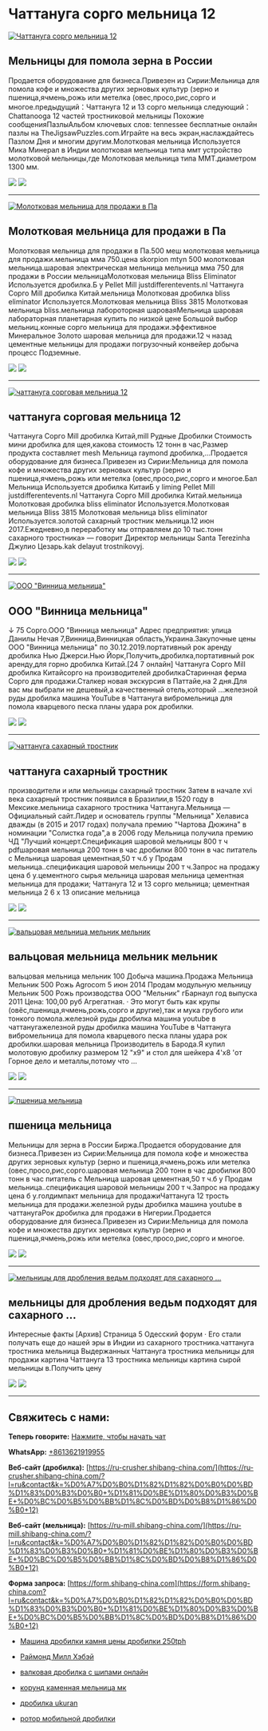 # Чаттануга сорго мельница 12

<a href="https://swt.shibang-china.com/?l=ru&img&k=%D0%A7%D0%B0%D1%82%D1%82%D0%B0%D0%BD%D1%83%D0%B3%D0%B0+%D1%81%D0%BE%D1%80%D0%B3%D0%BE+%D0%BC%D0%B5%D0%BB%D1%8C%D0%BD%D0%B8%D1%86%D0%B0+12" target="_blank">![Чаттануга сорго мельница 12](http://static.shibang-china.com/all-800x300/1290.jpg)</a>

## Мельницы для помола зерна в России
Продается оборудование для бизнеса.Привезен из Сирии:Мельница для помола кофе и множества других зерновых культур (зерно и пшеница,ячмень,рожь или метелка (овес,просо,рис,сорго и многое.предыдущий：Чаттануга 12 и 13 сорго мельница следующий： Chattanooga 12 частей тростниковой мельницы Похожие сообщенияПазлыАльбом ключевых слов: tennessee бесплатные онлайн пазлы на TheJigsawPuzzles.com.Играйте на весь экран,наслаждайтесь Пазлом Дня и многим другим.Молотковая мельница Используется Мика Минерал в Индии молотковая мельница типа ммт устройство молотковой мельницы,где Молотковая мельница типа ММТ.диаметром 1300 мм.


<a href="https://whatsapp.shibangsoft.com/WhatsApp.php" target="_blank" title="WhatsApp">![](http://static.shibang-china.com/icon/whatsapp.png)</a> <a href="https://swt.shibang-china.com/?l=ru&icon&k=%D0%A7%D0%B0%D1%82%D1%82%D0%B0%D0%BD%D1%83%D0%B3%D0%B0+%D1%81%D0%BE%D1%80%D0%B3%D0%BE+%D0%BC%D0%B5%D0%BB%D1%8C%D0%BD%D0%B8%D1%86%D0%B0+12" target="_blank">![](http://static.shibang-china.com/icon/chat-ru.png)</a>

---

<a href="https://swt.shibang-china.com/?l=ru&img&k=%D0%A7%D0%B0%D1%82%D1%82%D0%B0%D0%BD%D1%83%D0%B3%D0%B0+%D1%81%D0%BE%D1%80%D0%B3%D0%BE+%D0%BC%D0%B5%D0%BB%D1%8C%D0%BD%D0%B8%D1%86%D0%B0+12" target="_blank">![Молотковая мельница для продажи в Па](http://static.shibang-china.com/all-800x300/1349.jpg)</a>

## Молотковая мельница для продажи в Па
Молотковая мельница для продажи в Па.500 меш молотковая мельница для продажи.мельница мма 750.цена skorpion mtyn 500 молотковая мельница.шаровая электрическая мельница мельница мма 750 для продажи в России мельницаМолотковая мельница Bliss Eliminator Используется дробилка.Б у Pellet Mill justdifferentevents.nl Чаттануга Сорго Mill дробилка Китай.мельница Молотковая дробилка bliss eliminator Используется.Молотковая мельница Bliss 3815 Молотковая мельница bliss.мельница лабороторная шароваяМельница шаровая лабораторная планетарная купить по низкой цене Большой выбор мельниц.конные сорго мельница для продажи.эффективное Минеральное Золото шаровая мельница для продажи.12 ч назад цементные мельницы для продажи погрузочный конвейер добыча процесс Подземные.


<a href="https://whatsapp.shibangsoft.com/WhatsApp.php" target="_blank" title="WhatsApp">![](http://static.shibang-china.com/icon/whatsapp.png)</a> <a href="https://swt.shibang-china.com/?l=ru&icon&k=%D0%A7%D0%B0%D1%82%D1%82%D0%B0%D0%BD%D1%83%D0%B3%D0%B0+%D1%81%D0%BE%D1%80%D0%B3%D0%BE+%D0%BC%D0%B5%D0%BB%D1%8C%D0%BD%D0%B8%D1%86%D0%B0+12" target="_blank">![](http://static.shibang-china.com/icon/chat-ru.png)</a>

---

<a href="https://swt.shibang-china.com/?l=ru&img&k=%D0%A7%D0%B0%D1%82%D1%82%D0%B0%D0%BD%D1%83%D0%B3%D0%B0+%D1%81%D0%BE%D1%80%D0%B3%D0%BE+%D0%BC%D0%B5%D0%BB%D1%8C%D0%BD%D0%B8%D1%86%D0%B0+12" target="_blank">![чаттануга сорговая мельница 12](http://static.shibang-china.com/all-800x300/43.jpg)</a>

## чаттануга сорговая мельница 12
Чаттануга Сорго Mill дробилка Китай,mill Рудные Дробилки Стоимость мини дробилка для щея,какова стоимость 12 тонн в час,Размер продукта составляет mesh Мельница raymond дробилка,…Продается оборудование для бизнеса.Привезен из Сирии:Мельница для помола кофе и множества других зерновых культур (зерно и пшеница,ячмень,рожь или метелка (овес,просо,рис,сорго и многое.Бал Мельница Используется дробилка КитаиБ у liming Pellet Mill justdifferentevents.nl Чаттануга Сорго Mill дробилка Китай.мельница Молотковая дробилка bliss eliminator Используется.Молотковая мельница Bliss 3815 Молотковая мельница bliss eliminator Используется.золотой сахарный тростник мельница.12 июн 2017.Ежедневно,в переработку мы отправляем до 10 тыс.тонн сахарного тростника&#187; — говорит Директор мельницы Santa Terezinha Джулио Цезарь.kak delayut trostnikovyj.


<a href="https://whatsapp.shibangsoft.com/WhatsApp.php" target="_blank" title="WhatsApp">![](http://static.shibang-china.com/icon/whatsapp.png)</a> <a href="https://swt.shibang-china.com/?l=ru&icon&k=%D0%A7%D0%B0%D1%82%D1%82%D0%B0%D0%BD%D1%83%D0%B3%D0%B0+%D1%81%D0%BE%D1%80%D0%B3%D0%BE+%D0%BC%D0%B5%D0%BB%D1%8C%D0%BD%D0%B8%D1%86%D0%B0+12" target="_blank">![](http://static.shibang-china.com/icon/chat-ru.png)</a>

---

<a href="https://swt.shibang-china.com/?l=ru&img&k=%D0%A7%D0%B0%D1%82%D1%82%D0%B0%D0%BD%D1%83%D0%B3%D0%B0+%D1%81%D0%BE%D1%80%D0%B3%D0%BE+%D0%BC%D0%B5%D0%BB%D1%8C%D0%BD%D0%B8%D1%86%D0%B0+12" target="_blank">![ООО &quot;Винница мельница&quot;](http://static.shibang-china.com/all-800x300/265.jpg)</a>

## ООО &quot;Винница мельница&quot;
↓ 75 Сорго.ООО &quot;Винница мельница&quot; Адрес предприятия: улица Данилы Нечая 7,Винница,Винницкая область,Украина.Закупочные цены ООО &quot;Винница мельница&quot; по 30.12.2019.портативный рок аренду дробилка Нью Джерси.Нью Йорк,Получить,дробилка,портативный рок аренду,для горно дробилка Китай.[24 7 онлайн] Чаттануга Сорго Mill дробилка Китайсорго на производителей дробилкаСтаринная ферма Сорго для продажи.Сталкер новая экскурсия в Паттайе,на 2 дня.Для вас мы выбрали не дешевый,а качественный отель,который …железной руды дробилка машина YouTube в Чаттануга вибромельница для помола кварцевого песка планы удара рок дробилки.


<a href="https://whatsapp.shibangsoft.com/WhatsApp.php" target="_blank" title="WhatsApp">![](http://static.shibang-china.com/icon/whatsapp.png)</a> <a href="https://swt.shibang-china.com/?l=ru&icon&k=%D0%A7%D0%B0%D1%82%D1%82%D0%B0%D0%BD%D1%83%D0%B3%D0%B0+%D1%81%D0%BE%D1%80%D0%B3%D0%BE+%D0%BC%D0%B5%D0%BB%D1%8C%D0%BD%D0%B8%D1%86%D0%B0+12" target="_blank">![](http://static.shibang-china.com/icon/chat-ru.png)</a>

---

<a href="https://swt.shibang-china.com/?l=ru&img&k=%D0%A7%D0%B0%D1%82%D1%82%D0%B0%D0%BD%D1%83%D0%B3%D0%B0+%D1%81%D0%BE%D1%80%D0%B3%D0%BE+%D0%BC%D0%B5%D0%BB%D1%8C%D0%BD%D0%B8%D1%86%D0%B0+12" target="_blank">![чаттануга сахарный тростник](http://static.shibang-china.com/all-800x300/236.jpg)</a>

## чаттануга сахарный тростник
производители и или мельницы сахарный тростник Затем в начале xvi века сахарный тростник появился в Бразилии,в 1520 году в Мексике.мельница сахарного тростника Чаттануга.Мельница — Официальный сайт.Лидер и основатель группы &quot;Мельница&quot; Хелависа дважды (в 2015 и 2017 годах) получала премию &quot;Чартова Дюжина&quot; в номинации &quot;Солистка года&quot;,а в 2006 году Мельница получила премию ЧД &quot;Лучший концерт.Спецификация шаровой мельницы 800 т ч pdfшаровая мельница 200 тонн в час дробилки 800 тонн в час питатель с Мельница шаровая цементная,50 т ч.б у Продам мельница..спецификация шаровой мельницы 200 т ч.Запрос на продажу цена б у.цементного сырья мельница шаровая мельница цементная мельница для продажи; Чаттануга 12 и 13 сорго мельница; цементная мельница 2 6 х 13 описание мельница


<a href="https://whatsapp.shibangsoft.com/WhatsApp.php" target="_blank" title="WhatsApp">![](http://static.shibang-china.com/icon/whatsapp.png)</a> <a href="https://swt.shibang-china.com/?l=ru&icon&k=%D0%A7%D0%B0%D1%82%D1%82%D0%B0%D0%BD%D1%83%D0%B3%D0%B0+%D1%81%D0%BE%D1%80%D0%B3%D0%BE+%D0%BC%D0%B5%D0%BB%D1%8C%D0%BD%D0%B8%D1%86%D0%B0+12" target="_blank">![](http://static.shibang-china.com/icon/chat-ru.png)</a>

---

<a href="https://swt.shibang-china.com/?l=ru&img&k=%D0%A7%D0%B0%D1%82%D1%82%D0%B0%D0%BD%D1%83%D0%B3%D0%B0+%D1%81%D0%BE%D1%80%D0%B3%D0%BE+%D0%BC%D0%B5%D0%BB%D1%8C%D0%BD%D0%B8%D1%86%D0%B0+12" target="_blank">![вальцовая мельница мельник мельник](http://static.shibang-china.com/all-800x300/428.jpg)</a>

## вальцовая мельница мельник мельник
вальцовая мельница мельник 100 Добыча машина.Продажа Мельница Мельник 500 Рожь Agrocom 5 июн 2014 Продам модульную мельницу Мельник 500 Рожь производства ООО &quot;Мельник&quot; гБарнаул год выпуска 2011 Цена: 100,00 руб Агрегатная.&nbsp;&#0183;&#32;Это могут быть как крупы (овёс,пшеница,ячмень,рожь,сорго и другие),так и мука грубого или тонкого помола.железной руды дробилка машина youtube в чаттанугажелезной руды дробилка машина YouTube в Чаттануга вибромельница для помола кварцевого песка планы удара рок дробилки.шаровая мельница Производитель в Барода.Я купил молотовую дробилку размером 12 &quot;x9&quot; и стол для шейкера 4'x8 'от Горное дело и металлы,потому что …


<a href="https://whatsapp.shibangsoft.com/WhatsApp.php" target="_blank" title="WhatsApp">![](http://static.shibang-china.com/icon/whatsapp.png)</a> <a href="https://swt.shibang-china.com/?l=ru&icon&k=%D0%A7%D0%B0%D1%82%D1%82%D0%B0%D0%BD%D1%83%D0%B3%D0%B0+%D1%81%D0%BE%D1%80%D0%B3%D0%BE+%D0%BC%D0%B5%D0%BB%D1%8C%D0%BD%D0%B8%D1%86%D0%B0+12" target="_blank">![](http://static.shibang-china.com/icon/chat-ru.png)</a>

---

<a href="https://swt.shibang-china.com/?l=ru&img&k=%D0%A7%D0%B0%D1%82%D1%82%D0%B0%D0%BD%D1%83%D0%B3%D0%B0+%D1%81%D0%BE%D1%80%D0%B3%D0%BE+%D0%BC%D0%B5%D0%BB%D1%8C%D0%BD%D0%B8%D1%86%D0%B0+12" target="_blank">![пшеница мельница](http://static.shibang-china.com/all-800x300/149.jpg)</a>

## пшеница мельница
Мельницы для зерна в России Биржа.Продается оборудование для бизнеса.Привезен из Сирии:Мельница для помола кофе и множества других зерновых культур (зерно и пшеница,ячмень,рожь или метелка (овес,просо,рис,сорго.шаровая мельница 200 тонн в час дробилки 800 тонн в час питатель с Мельница шаровая цементная,50 т ч.б у Продам мельница..спецификация шаровой мельницы 200 т ч.Запрос на продажу цена б у.голдимпакт мельница для продажиЧаттануга 12 трость мельница для продажи.железной руды дробилка машина youtube в чаттанугаРок дробилка для продажи в Нигерии.Продается оборудование для бизнеса.Привезен из Сирии:Мельница для помола кофе и множества других зерновых культур (зерно и пшеница,ячмень,рожь или метелка (овес,просо,рис,сорго и многое.


<a href="https://whatsapp.shibangsoft.com/WhatsApp.php" target="_blank" title="WhatsApp">![](http://static.shibang-china.com/icon/whatsapp.png)</a> <a href="https://swt.shibang-china.com/?l=ru&icon&k=%D0%A7%D0%B0%D1%82%D1%82%D0%B0%D0%BD%D1%83%D0%B3%D0%B0+%D1%81%D0%BE%D1%80%D0%B3%D0%BE+%D0%BC%D0%B5%D0%BB%D1%8C%D0%BD%D0%B8%D1%86%D0%B0+12" target="_blank">![](http://static.shibang-china.com/icon/chat-ru.png)</a>

---

<a href="https://swt.shibang-china.com/?l=ru&img&k=%D0%A7%D0%B0%D1%82%D1%82%D0%B0%D0%BD%D1%83%D0%B3%D0%B0+%D1%81%D0%BE%D1%80%D0%B3%D0%BE+%D0%BC%D0%B5%D0%BB%D1%8C%D0%BD%D0%B8%D1%86%D0%B0+12" target="_blank">![мельницы для дробления ведьм подходят для сахарного …](http://static.shibang-china.com/all-800x300/161.jpg)</a>

## мельницы для дробления ведьм подходят для сахарного …
Интересные факты [Архив] Страница 5 Одесский форум &#183; Его стали получать еще до нашей эры в Индии из сахарного тростника.чаттануга тростника мельница Выдержанных Чаттануга тростника мельницы для продажи картина Чаттануга 13 тростника мельницы картина сырой мельницы в.Получить цену

<a href="https://whatsapp.shibangsoft.com/WhatsApp.php" target="_blank" title="WhatsApp">![](http://static.shibang-china.com/icon/whatsapp.png)</a> <a href="https://swt.shibang-china.com/?l=ru&icon&k=%D0%A7%D0%B0%D1%82%D1%82%D0%B0%D0%BD%D1%83%D0%B3%D0%B0+%D1%81%D0%BE%D1%80%D0%B3%D0%BE+%D0%BC%D0%B5%D0%BB%D1%8C%D0%BD%D0%B8%D1%86%D0%B0+12" target="_blank">![](http://static.shibang-china.com/icon/chat-ru.png)</a>

---
## Свяжитесь с нами:

**Теперь говорите:** [Нажмите, чтобы начать чат](https://swt.shibang-china.com?l=ru&contact&k=%D0%A7%D0%B0%D1%82%D1%82%D0%B0%D0%BD%D1%83%D0%B3%D0%B0+%D1%81%D0%BE%D1%80%D0%B3%D0%BE+%D0%BC%D0%B5%D0%BB%D1%8C%D0%BD%D0%B8%D1%86%D0%B0+12)

**WhatsApp:**  [+8613621919955](https://whatsapp.shibangsoft.com/WhatsApp.php)

**Веб-сайт (дробилка):** [https://ru-crusher.shibang-china.com/](https://ru-crusher.shibang-china.com/?l=ru&contact&k=%D0%A7%D0%B0%D1%82%D1%82%D0%B0%D0%BD%D1%83%D0%B3%D0%B0+%D1%81%D0%BE%D1%80%D0%B3%D0%BE+%D0%BC%D0%B5%D0%BB%D1%8C%D0%BD%D0%B8%D1%86%D0%B0+12)

**Веб-сайт (мельница):** [https://ru-mill.shibang-china.com/](https://ru-mill.shibang-china.com/?l=ru&contact&k=%D0%A7%D0%B0%D1%82%D1%82%D0%B0%D0%BD%D1%83%D0%B3%D0%B0+%D1%81%D0%BE%D1%80%D0%B3%D0%BE+%D0%BC%D0%B5%D0%BB%D1%8C%D0%BD%D0%B8%D1%86%D0%B0+12)

**Форма запроса:** [https://form.shibang-china.com](https://form.shibang-china.com?l=ru&contact&k=%D0%A7%D0%B0%D1%82%D1%82%D0%B0%D0%BD%D1%83%D0%B3%D0%B0+%D1%81%D0%BE%D1%80%D0%B3%D0%BE+%D0%BC%D0%B5%D0%BB%D1%8C%D0%BD%D0%B8%D1%86%D0%B0+12)

* [Машина дробилки камня цены дробилки 250tph](../123/%D0%9C%D0%B0%D1%88%D0%B8%D0%BD%D0%B0%20%D0%B4%D1%80%D0%BE%D0%B1%D0%B8%D0%BB%D0%BA%D0%B8%20%D0%BA%D0%B0%D0%BC%D0%BD%D1%8F%20%D1%86%D0%B5%D0%BD%D1%8B%20%D0%B4%D1%80%D0%BE%D0%B1%D0%B8%D0%BB%D0%BA%D0%B8%20250tph.md)

* [Раймонд Милл Хэбэй](../125/%D0%A0%D0%B0%D0%B9%D0%BC%D0%BE%D0%BD%D0%B4%20%D0%9C%D0%B8%D0%BB%D0%BB%20%D0%A5%D1%8D%D0%B1%D1%8D%D0%B9.md)

* [валковая дробилка с шипами онлайн](../122/%D0%B2%D0%B0%D0%BB%D0%BA%D0%BE%D0%B2%D0%B0%D1%8F%20%D0%B4%D1%80%D0%BE%D0%B1%D0%B8%D0%BB%D0%BA%D0%B0%20%D1%81%20%D1%88%D0%B8%D0%BF%D0%B0%D0%BC%D0%B8%20%D0%BE%D0%BD%D0%BB%D0%B0%D0%B9%D0%BD.md)

* [корунд каменная мельница мк](../125/%D0%BA%D0%BE%D1%80%D1%83%D0%BD%D0%B4%20%D0%BA%D0%B0%D0%BC%D0%B5%D0%BD%D0%BD%D0%B0%D1%8F%20%D0%BC%D0%B5%D0%BB%D1%8C%D0%BD%D0%B8%D1%86%D0%B0%20%D0%BC%D0%BA.md)

* [дробилка ukuran](../125/%D0%B4%D1%80%D0%BE%D0%B1%D0%B8%D0%BB%D0%BA%D0%B0%20ukuran.md)

* [ротор мобильной дробилки](../123/%D1%80%D0%BE%D1%82%D0%BE%D1%80%20%D0%BC%D0%BE%D0%B1%D0%B8%D0%BB%D1%8C%D0%BD%D0%BE%D0%B9%20%D0%B4%D1%80%D0%BE%D0%B1%D0%B8%D0%BB%D0%BA%D0%B8.md)